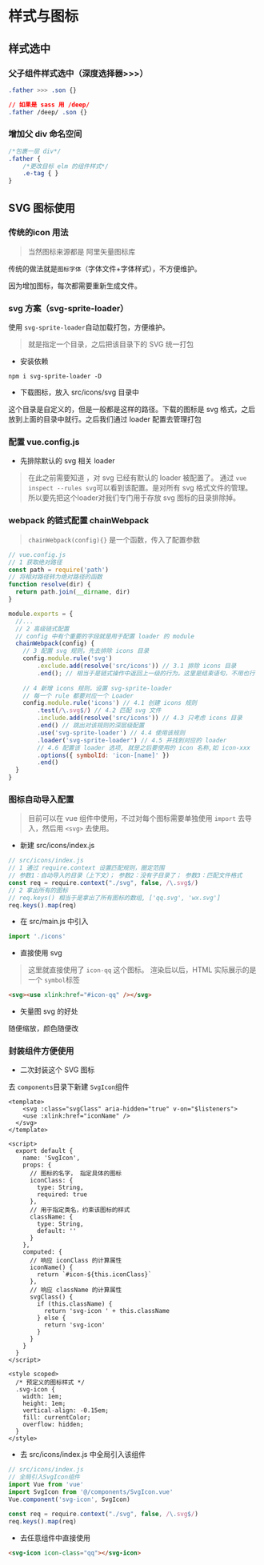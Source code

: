 # 样式与图标

## 样式选中

### 父子组件样式选中（深度选择器>>>）

```css
.father >>> .son {}

// 如果是 sass 用 /deep/
.father /deep/ .son {}
```

### 增加父 div 命名空间

```css
/*包裹一层 div*/
.father {
	/*更改目标 elm 的组件样式*/
	.e-tag { }
}
```





## SVG 图标使用

### 传统的icon 用法

> 当然图标来源都是 阿里矢量图标库


传统的做法就是`图标字体`（字体文件+字体样式），不方便维护。

因为增加图标，每次都需要重新生成文件。

### svg 方案（svg-sprite-loader）

使用 `svg-sprite-loader`自动加载打包，方便维护。

> 就是指定一个目录，之后把该目录下的 SVG 统一打包


- 安装依赖

```
npm i svg-sprite-loader -D
```

- 下载图标，放入 src/icons/svg 目录中

这个目录是自定义的，但是一般都是这样的路径。下载的图标是 svg 格式，之后放到上面的目录中就行。之后我们通过 loader 配置去管理打包



### 配置 vue.config.js

- 先排除默认的 svg 相关 loader

> 在此之前需要知道 ，对 svg 已经有默认的 loader 被配置了。
> 通过 `vue inspect --rules svg`可以看到该配置。是对所有 svg 格式文件的管理。
> 所以要先把这个loader对我们专门用于存放 svg 图标的目录排除掉。



### webpack 的链式配置 chainWebpack

> `chainWebpack(config){}` 是一个函数，传入了配置参数


```javascript
// vue.config.js
// 1 获取绝对路径
const path = require('path')
// 将相对路径转为绝对路径的函数
function resolve(dir) {
  return path.join(__dirname, dir)
}

module.exports = {
  //...
  // 2 高级链式配置
  // config 中有个重要的字段就是用于配置 loader 的 module
  chainWebpack(config) {
    // 3 配置 svg 规则，先去排除 icons 目录
    config.module.rule('svg')
    	.exclude.add(resolve('src/icons')) // 3.1 排除 icons 目录
    	.end(); // 相当于是链式操作中返回上一级的行为。这里是结束语句，不用也行
    
    // 4 新增 icons 规则，设置 svg-sprite-loader
    // 每一个 rule 都要对应一个 Loader
    config.module.rule('icons') // 4.1 创建 icons 规则
    	.test(/\.svg$/) // 4.2 匹配 svg 文件
    	.include.add(resolve('src/icons')) // 4.3 只考虑 icons 目录
    	.end() // 跳出对该规则的深层级配置
    	.use('svg-sprite-loader') // 4.4 使用该规则
    	.loader('svg-sprite-loader') // 4.5 并找到对应的 loader
    	// 4.6 配置该 loader 选项, 就是之后要使用的 icon 名称,如 icon-xxx
    	.options({ symbolId: 'icon-[name]' }) 
    	.end()
  }
}
```



### 图标自动导入配置

> 目前可以在 vue 组件中使用，不过对每个图标需要单独使用 `import` 去导入，然后用 `<svg>` 去使用。


- 新建 src/icons/index.js

```javascript
// src/icons/index.js
// 1 通过 require.context 设置匹配规则，圈定范围
// 参数1：自动导入的目录（上下文）； 参数2：没有子目录了； 参数3：匹配文件格式
const req = require.context("./svg", false, /\.svg$/)
// 2 拿出所有的图标
// req.keys() 相当于是拿出了所有图标的数组, ['qq.svg', 'wx.svg']
req.keys().map(req)
```

- 在 src/main.js 中引入

```javascript
import './icons'
```

- 直接使用 svg

> 这里就直接使用了 `icon-qq` 这个图标。
> 渲染后以后，HTML 实际展示的是一个 `symbol`标签


```html
<svg><use xlink:href="#icon-qq" /></svg>
```

- 矢量图 svg 的好处

随便缩放，颜色随便改



### 封装组件方便使用

- 二次封装这个 SVG 图标

去 `components`目录下新建 `SvgIcon`组件

```vue
<template>
	<svg :class="svgClass" aria-hidden="true" v-on="$listeners">
  	<use :xlink:href="iconName" />
  </svg>
</template>

<script>
  export default {
    name: 'SvgIcon',
    props: {
      // 图标的名字， 指定具体的图标
      iconClass: {
        type: String,
        required: true
      },
      // 用于指定类名，约束该图标的样式
      className: {
        type: String,
        default: ''
      }
    },
    computed: {
      // 响应 iconClass 的计算属性
      iconName() {
        return `#icon-${this.iconClass}`
      },
      // 响应 className 的计算属性
      svgClass() {
        if (this.className) {
          return 'svg-icon ' + this.className
        } else {
          return 'svg-icon'
        }
      }
    }
  }
</script>

<style scoped>
  /* 预定义的图标样式 */
  .svg-icon {
    width: 1em;
    height: 1em;
    vertical-align: -0.15em;
    fill: currentColor;
    overflow: hidden;
  }
</style>
```

- 去 src/icons/index.js 中全局引入该组件

```javascript
// src/icons/index.js
// 全局引入SvgIcon组件
import Vue from 'vue'
import SvgIcon from '@/components/SvgIcon.vue'
Vue.component('svg-icon', SvgIcon)

const req = require.context("./svg", false, /\.svg$/)
req.keys().map(req)
```

- 去任意组件中直接使用

```html
<svg-icon icon-class="qq"></svg-icon>
```

